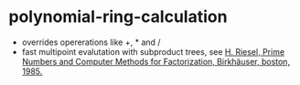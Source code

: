 # polynomial-ring-calculation
- overrides opererations like +, * and /
- fast multipoint evalutation with subproduct trees, see [H. Riesel, Prime Numbers and Computer Methods for Factorization, Birkhäuser,
boston, 1985.](https://www.cambridge.org/core/books/modern-computer-algebra/DB3563D4013401734851CF683D2F03F0)
